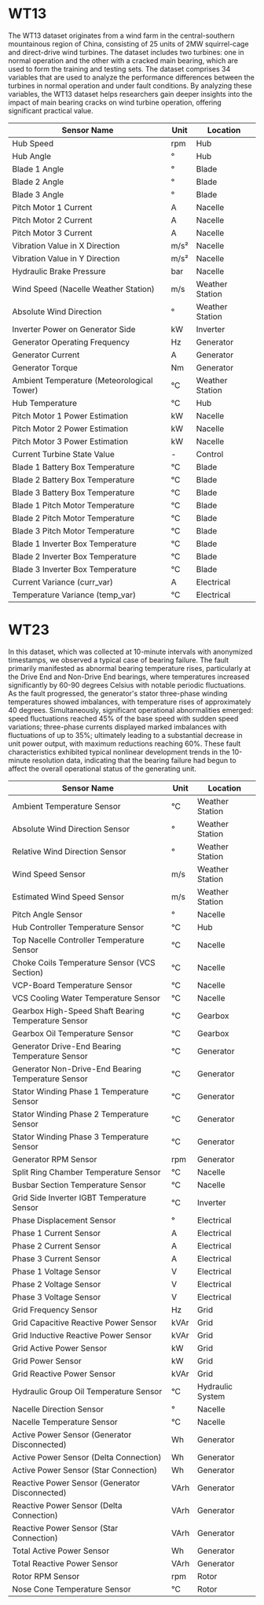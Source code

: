 # WT13

The WT13 dataset originates from a wind farm in the central-southern mountainous region of China, consisting of 25 units of 2MW squirrel-cage and direct-drive wind turbines. The dataset includes two turbines: one in normal operation and the other with a cracked main bearing, which are used to form the training and testing sets. The dataset comprises 34 variables that are used to analyze the performance differences between the turbines in normal operation and under fault conditions. By analyzing these variables, the WT13 dataset helps researchers gain deeper insights into the impact of main bearing cracks on wind turbine operation, offering significant practical value.

| **Sensor Name**                               | **Unit** | **Location**        |
|-----------------------------------------------|----------|---------------------|
| Hub Speed                                     | rpm      | Hub                 |
| Hub Angle                                     | °        | Hub                 |
| Blade 1 Angle                                 | °        | Blade               |
| Blade 2 Angle                                 | °        | Blade               |
| Blade 3 Angle                                 | °        | Blade               |
| Pitch Motor 1 Current                         | A        | Nacelle             |
| Pitch Motor 2 Current                         | A        | Nacelle             |
| Pitch Motor 3 Current                         | A        | Nacelle             |
| Vibration Value in X Direction                | m/s²     | Nacelle             |
| Vibration Value in Y Direction                | m/s²     | Nacelle             |
| Hydraulic Brake Pressure                       | bar      | Nacelle             |
| Wind Speed (Nacelle Weather Station)           | m/s      | Weather Station     |
| Absolute Wind Direction                       | °        | Weather Station     |
| Inverter Power on Generator Side              | kW       | Inverter            |
| Generator Operating Frequency                 | Hz       | Generator           |
| Generator Current                             | A        | Generator           |
| Generator Torque                              | Nm       | Generator           |
| Ambient Temperature (Meteorological Tower)    | °C       | Weather Station     |
| Hub Temperature                               | °C       | Hub                 |
| Pitch Motor 1 Power Estimation                | kW       | Nacelle             |
| Pitch Motor 2 Power Estimation                | kW       | Nacelle             |
| Pitch Motor 3 Power Estimation                | kW       | Nacelle             |
| Current Turbine State Value                   | -        | Control             |
| Blade 1 Battery Box Temperature               | °C       | Blade               |
| Blade 2 Battery Box Temperature               | °C       | Blade               |
| Blade 3 Battery Box Temperature               | °C       | Blade               |
| Blade 1 Pitch Motor Temperature               | °C       | Blade               |
| Blade 2 Pitch Motor Temperature               | °C       | Blade               |
| Blade 3 Pitch Motor Temperature               | °C       | Blade               |
| Blade 1 Inverter Box Temperature              | °C       | Blade               |
| Blade 2 Inverter Box Temperature              | °C       | Blade               |
| Blade 3 Inverter Box Temperature              | °C       | Blade               |
| Current Variance (curr\_var)                  | A        | Electrical          |
| Temperature Variance (temp\_var)              | °C       | Electrical          |


# WT23

In this dataset, which was collected at 10-minute intervals with anonymized timestamps, we observed a typical case of bearing failure. The fault primarily manifested as abnormal bearing temperature rises, particularly at the Drive End and Non-Drive End bearings, where temperatures increased significantly by 60-90 degrees Celsius with notable periodic fluctuations. As the fault progressed, the generator's stator three-phase winding temperatures showed imbalances, with temperature rises of approximately 40 degrees. Simultaneously, significant operational abnormalities emerged: speed fluctuations reached 45\% of the base speed with sudden speed variations; three-phase currents displayed marked imbalances with fluctuations of up to 35\%; ultimately leading to a substantial decrease in unit power output, with maximum reductions reaching 60\%. These fault characteristics exhibited typical nonlinear development trends in the 10-minute resolution data, indicating that the bearing failure had begun to affect the overall operational status of the generating unit.

| **Sensor Name**                               | **Unit** | **Location**        |
|-----------------------------------------------|----------|---------------------|
| Ambient Temperature Sensor                    | °C       | Weather Station     |
| Absolute Wind Direction Sensor                | °        | Weather Station     |
| Relative Wind Direction Sensor                | °        | Weather Station     |
| Wind Speed Sensor                             | m/s      | Weather Station     |
| Estimated Wind Speed Sensor                   | m/s      | Weather Station     |
| Pitch Angle Sensor                            | °        | Nacelle             |
| Hub Controller Temperature Sensor             | °C       | Hub                 |
| Top Nacelle Controller Temperature Sensor     | °C       | Nacelle             |
| Choke Coils Temperature Sensor (VCS Section)  | °C       | Nacelle             |
| VCP-Board Temperature Sensor                  | °C       | Nacelle             |
| VCS Cooling Water Temperature Sensor          | °C       | Nacelle             |
| Gearbox High-Speed Shaft Bearing Temperature Sensor | °C | Gearbox             |
| Gearbox Oil Temperature Sensor                | °C       | Gearbox             |
| Generator Drive-End Bearing Temperature Sensor | °C      | Generator           |
| Generator Non-Drive-End Bearing Temperature Sensor | °C  | Generator           |
| Stator Winding Phase 1 Temperature Sensor    | °C       | Generator           |
| Stator Winding Phase 2 Temperature Sensor    | °C       | Generator           |
| Stator Winding Phase 3 Temperature Sensor    | °C       | Generator           |
| Generator RPM Sensor                          | rpm      | Generator           |
| Split Ring Chamber Temperature Sensor         | °C       | Nacelle             |
| Busbar Section Temperature Sensor             | °C       | Nacelle             |
| Grid Side Inverter IGBT Temperature Sensor    | °C       | Inverter            |
| Phase Displacement Sensor                     | °        | Electrical          |
| Phase 1 Current Sensor                        | A        | Electrical          |
| Phase 2 Current Sensor                        | A        | Electrical          |
| Phase 3 Current Sensor                        | A        | Electrical          |
| Phase 1 Voltage Sensor                        | V        | Electrical          |
| Phase 2 Voltage Sensor                        | V        | Electrical          |
| Phase 3 Voltage Sensor                        | V        | Electrical          |
| Grid Frequency Sensor                         | Hz       | Grid                |
| Grid Capacitive Reactive Power Sensor        | kVAr     | Grid                |
| Grid Inductive Reactive Power Sensor         | kVAr     | Grid                |
| Grid Active Power Sensor                     | kW       | Grid                |
| Grid Power Sensor                             | kW       | Grid                |
| Grid Reactive Power Sensor                   | kVAr     | Grid                |
| Hydraulic Group Oil Temperature Sensor        | °C       | Hydraulic System    |
| Nacelle Direction Sensor                      | °        | Nacelle             |
| Nacelle Temperature Sensor                    | °C       | Nacelle             |
| Active Power Sensor (Generator Disconnected)  | Wh       | Generator           |
| Active Power Sensor (Delta Connection)        | Wh       | Generator           |
| Active Power Sensor (Star Connection)         | Wh       | Generator           |
| Reactive Power Sensor (Generator Disconnected)| VArh     | Generator           |
| Reactive Power Sensor (Delta Connection)      | VArh     | Generator           |
| Reactive Power Sensor (Star Connection)       | VArh     | Generator           |
| Total Active Power Sensor                     | Wh       | Generator           |
| Total Reactive Power Sensor                   | VArh     | Generator           |
| Rotor RPM Sensor                              | rpm      | Rotor               |
| Nose Cone Temperature Sensor                  | °C       | Rotor               |



